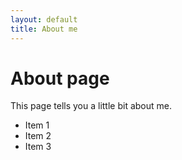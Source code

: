 ```yaml
---
layout: default
title: About me
---
```

# About page

This page tells you a little bit about me.

- Item 1
- Item 2
- Item 3